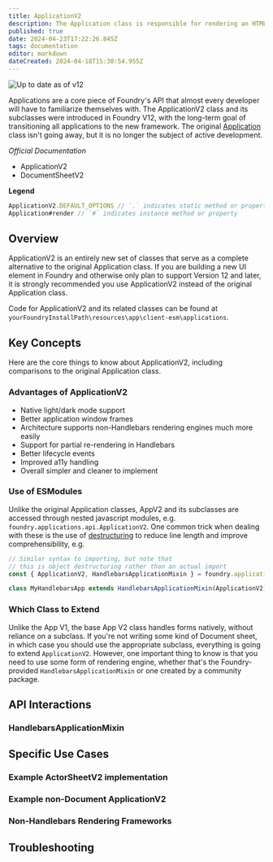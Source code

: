 ```yaml
---
title: ApplicationV2
description: The Application class is responsible for rendering an HTMLElement into the Foundry Virtual Tabletop user interface.
published: true
date: 2024-04-23T17:22:26.845Z
tags: documentation
editor: markdown
dateCreated: 2024-04-18T15:30:54.955Z
---
```


![Up to date as of v12](https://img.shields.io/badge/FoundryVTT-v12-informational)

Applications are a core piece of Foundry's API that almost every developer will have to familiarize themselves with. The ApplicationV2 class and its subclasses were introduced in Foundry V12, with the long-term goal of transitioning all applications to the new framework. The original [Application](/en/development/api/application) class isn't going away, but it is no longer the subject of active development.


*Official Documentation*

- ApplicationV2
- DocumentSheetV2

**Legend**

```js
ApplicationV2.DEFAULT_OPTIONS // `.` indicates static method or property
Application#render // `#` indicates instance method or property
```

## Overview

ApplicationV2 is an entirely new set of classes that serve as a complete alternative to the original Application class. If you are building a new UI element in Foundry and otherwise only plan to support Version 12 and later, it is strongly recommended you use ApplicationV2 instead of the original Application class.

Code for ApplicationV2 and its related classes can be found at `yourFoundryInstallPath\resources\app\client-esm\applications`.

## Key Concepts

Here are the core things to know about ApplicationV2, including comparisons to the original Application class.

### Advantages of ApplicationV2

- Native light/dark mode support
- Better application window frames
- Architecture supports non-Handlebars rendering engines much more easily
- Support for partial re-rendering in Handlebars
- Better lifecycle events
- Improved a11y handling
- Overall simpler and cleaner to implement

### Use of ESModules

Unlike the original Application classes, AppV2 and its subclasses are accessed through nested javascript modules, e.g. `foundry.applications.api.ApplicationV2`. One common trick when dealing with these is the use of [destructuring](https://developer.mozilla.org/en-US/docs/Web/JavaScript/Reference/Operators/Destructuring_assignment) to reduce line length and improve comprehensibility, e.g.

```js
// Similar syntax to importing, but note that 
// this is object destructuring rather than an actual import
const { ApplicationV2, HandlebarsApplicationMixin } = foundry.applications.api

class MyHandlebarsApp extends HandlebarsApplicationMixin(ApplicationV2) {}
```

### Which Class to Extend

Unlike the App V1, the base App V2 class handles forms natively, without reliance on a subclass. If you're not writing some kind of Document sheet, in which case you should use the appropriate subclass, everything is going to extend `ApplicationV2`. However, one important thing to know is that you need to use some form of rendering engine, whether that's the Foundry-provided `HandlebarsApplicationMixin` or one created by a community package. 

## API Interactions

### HandlebarsApplicationMixin

## Specific Use Cases

### Example ActorSheetV2 implementation

### Example non-Document ApplicationV2

### Non-Handlebars Rendering Frameworks

## Troubleshooting